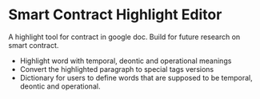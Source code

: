# Smart Contract Highlight Editor
A highlight tool for contract in google doc. Build for future research on smart contract.
- Highlight word with temporal, deontic and operational meanings
- Convert the highlighted paragraph to special tags versions
- Dictionary for users to define words that are supposed to be temporal, deontic and operational.
